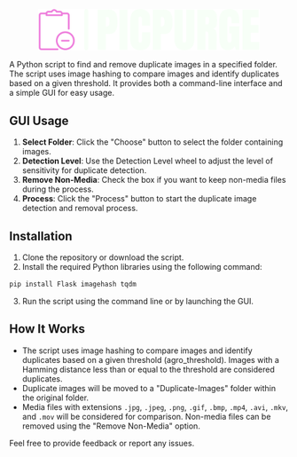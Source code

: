 <div style="text-align:center">
  <img src="./images/logo-no-background.png" alt="Alt text" width="400">
</div>

A Python script to find and remove duplicate images in a specified folder. The script uses image hashing to compare images and identify duplicates based on a given threshold. It provides both a command-line interface and a simple GUI for easy usage.

## GUI Usage

1. **Select Folder**: Click the "Choose" button to select the folder containing images.
2. **Detection Level**: Use the Detection Level wheel to adjust the level of sensitivity for duplicate detection.
3. **Remove Non-Media**: Check the box if you want to keep non-media files during the process.
4. **Process**: Click the "Process" button to start the duplicate image detection and removal process.

## Installation

1. Clone the repository or download the script.
2. Install the required Python libraries using the following command:

```sh
pip install Flask imagehash tqdm
```

3. Run the script using the command line or by launching the GUI.

## How It Works

- The script uses image hashing to compare images and identify duplicates based on a given threshold (agro_threshold). Images with a Hamming distance less than or equal to the threshold are considered duplicates.
- Duplicate images will be moved to a "Duplicate-Images" folder within the original folder.
- Media files with extensions `.jpg`, `.jpeg`, `.png`, `.gif`, `.bmp`, `.mp4`, `.avi`, `.mkv`, and `.mov` will be considered for comparison. Non-media files can be removed using the "Remove Non-Media" option.

Feel free to provide feedback or report any issues.